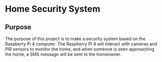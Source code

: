 # Home Security System

## Purpose
The purpose of this project is to make a security system based on the Raspberry Pi 4 computer. The Raspberry Pi 4 will interact with cameras and PIR sensors to monitor the home, and when someone is seen approaching the home, a SMS message will be sent to the homeowner.
